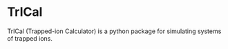 # TrICal

TrICal (Trapped-ion Calculator) is a python package for simulating systems of trapped ions.
